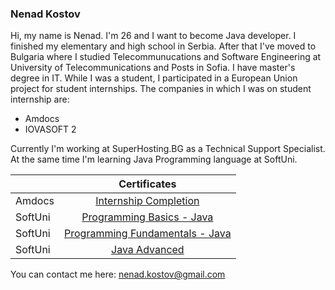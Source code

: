 ### Nenad Kostov

Hi, my name is Nenad. I'm 26 and I want to become Java developer.
I finished my elementary and high school in Serbia.
After that I've moved to Bulgaria where I studied Telecommunucations and Software Engineering at University of Telecommunications and Posts in Sofia.
I have master's degree in IT.
While I was a student, I participated in a European Union project for student internships.
The companies in which I was on student internship are:

- Amdocs
- IOVASOFT 2

Currently I'm working at SuperHosting.BG as a Technical Support Specialist.
At the same time I'm learning Java Programming language at SoftUni.

|         |                                     Certificates                                     |
|---------|:------------------------------------------------------------------------------------:|
| Amdocs  | [Internship Completion](https://imgur.com/a/fs2bDnn)                                 |
| SoftUni | [Programming Basics - Java](https://softuni.bg/certificates/details/124341/cf48b783) |
| SoftUni | [Programming Fundamentals - Java](https://softuni.bg/certificates/details/138568/9e79dc9a) |
| SoftUni | [Java Advanced](https://softuni.bg/certificates/details/145796/e3922b99) |

You can contact me here: nenad.kostov@gmail.com


